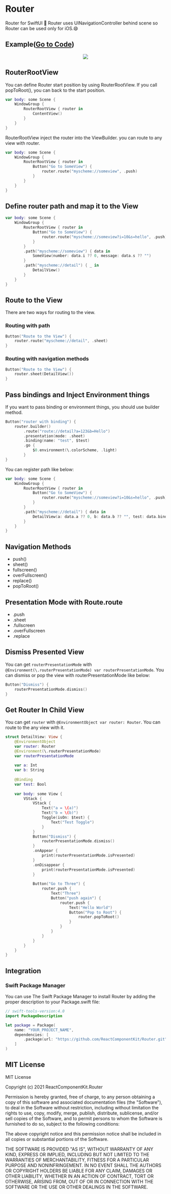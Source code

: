 # Router

Router for SwiftUI 🚀 Router uses UINavigationController behind scene so Router can be used only for iOS.😄

## Example([Go to Code](https://github.com/ReactComponentKit/RouterExample))

<center><img src='https://github.com/ReactComponentKit/RouterExample/blob/main/example.gif?raw=true'></center>

## RouterRootView

You can define Router start position by using RouterRootView. If you call popToRoot(), you can back to the start position.

```swift
var body: some Scene {
    WindowGroup {
        RouterRootView { router in
            ContentView()        
        }
    }
}
```

RouterRootView inject the router into the ViewBuilder.  you can route to any view with router.

```swift
var body: some Scene {
    WindowGroup {
        RouterRootView { router in
            Button("Go to SomeView") {
                router.route("myscheme://someview", .push)
            }
        }
    }
}
```

## Define router path and map it to the View

```swift
var body: some Scene {
    WindowGroup {
        RouterRootView { router in
            Button("Go to SomeView") {
                router.route("myscheme://someview?i=10&s=hello", .push)
            }
        }
        .path("myscheme://someview") { data in
            SomeView(number: data.i ?? 0, message: data.s ?? "")
        }
        .path("myscheme://detail") { _ in 
            DetailView()
        }
    }
}
```

## Route to the View

There are two ways for routing to the view. 

### Routing with path

```swift
Button("Route to the View") {
    router.route("myscheme://detail", .sheet)
}
```

### Routing with navigation methods

```swift
Button("Route to the View") {
    router.sheet(DetailView())
}
```

## Pass bindings and Inject Environment things

If you want to pass binding or environment things, you should use builder method.

```swift
Button("router with binding") {
    router.builder()
        .route("route://detail?a=123&b=Hello")
        .presentation(mode: .sheet)
        .binding(name: "test", $test)
        .go {
            $0.environment(\.colorScheme, .light)
        }
}
```

You can register path like below:

```swift
var body: some Scene {
    WindowGroup {
        RouterRootView { router in
            Button("Go to SomeView") {
                router.route("myscheme://someview?i=10&s=hello", .push)
            }
        }
        .path("myscheme://detail") { data in 
            DetailView(a: data.a ?? 0, b: data.b ?? "", test: data.bindings.test)
        }
    }
}
```

## Navigation Methods

- push()
- sheet()
- fullscreen()
- overFullscreen()
- replace()
- popToRoot()


## Presentation Mode with Route.route

- .push
- .sheet
- .fullscreen
- .overFullscreen
- .replace

## Dismiss Presented View

You can get `routerPresentationMode` with `@Environment(\.routerPresentationMode) var routerPresentationMode`. You can dismiss or pop the view with routerPresentationMode like below:

```swift
Button("Dismiss") {
    routerPresentationMode.dismiss()
}
```

## Get Router In Child View

You can get `router` with `@EnvironmentObject var router: Router`. You can route to the any view with it.

```swift
struct DetailView: View {
    @EnvironmentObject
    var router: Router
    @Environment(\.routerPresentationMode)
    var routerPresentationMode
    
    var a: Int
    var b: String
    
    @Binding
    var test: Bool
    
    var body: some View {
        VStack {
            VStack {
                Text("a = \(a)")
                Text("b = \(b)")
                Toggle(isOn: $test) {
                    Text("Test Toggle")
                }
            }
            Button("Dismiss") {
                routerPresentationMode.dismiss()
            }
            .onAppear {
                print(routerPresentationMode.isPresented)
            }
            .onDisappear {
                print(routerPresentationMode.isPresented)
            }
            
            Button("Go to Three") {
                router.push {
                    Text("Three")
                    Button("push again") {
                        router.push {
                            Text("Hello World")
                            Button("Pop to Root") {
                                router.popToRoot()
                            }
                        }
                    }
                }
            }
        }
    }
}
```


## Integration

###  Swift Package Manager

You can use The Swift Package Manager to install Router by adding the proper description to your Package.swift file:

```swift
// swift-tools-version:4.0
import PackageDescription

let package = Package(
    name: "YOUR_PROJECT_NAME",
    dependencies: [
        .package(url: "https://github.com/ReactComponentKit/Router.git", from: "0.0.1"),
    ]
)
```

## MIT License

MIT License

Copyright (c) 2021 ReactComponentKit.Router

Permission is hereby granted, free of charge, to any person obtaining a copy
of this software and associated documentation files (the "Software"), to deal
in the Software without restriction, including without limitation the rights
to use, copy, modify, merge, publish, distribute, sublicense, and/or sell
copies of the Software, and to permit persons to whom the Software is
furnished to do so, subject to the following conditions:

The above copyright notice and this permission notice shall be included in all
copies or substantial portions of the Software.

THE SOFTWARE IS PROVIDED "AS IS", WITHOUT WARRANTY OF ANY KIND, EXPRESS OR
IMPLIED, INCLUDING BUT NOT LIMITED TO THE WARRANTIES OF MERCHANTABILITY,
FITNESS FOR A PARTICULAR PURPOSE AND NONINFRINGEMENT. IN NO EVENT SHALL THE
AUTHORS OR COPYRIGHT HOLDERS BE LIABLE FOR ANY CLAIM, DAMAGES OR OTHER
LIABILITY, WHETHER IN AN ACTION OF CONTRACT, TORT OR OTHERWISE, ARISING FROM,
OUT OF OR IN CONNECTION WITH THE SOFTWARE OR THE USE OR OTHER DEALINGS IN THE
SOFTWARE.
